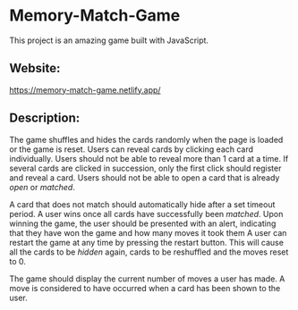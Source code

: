 # Memory-Match-Game
This project is an amazing game built with JavaScript.

## Website: 
https://memory-match-game.netlify.app/ 

## Description:
The game shuffles and hides the cards randomly when the page is loaded or the game is reset. Users can reveal cards by clicking each card individually.
Users should not be able to reveal more than 1 card at a time. If several cards are clicked in succession, only the first click should register and reveal a card.
Users should not be able to open a card that is already *open* or *matched*.

A card that does not match should automatically hide after a set timeout period.
A user wins once all cards have successfully been *matched*.
Upon winning the game, the user should be presented with an alert, indicating that they have won the game and how many moves it took them
A user can restart the game at any time by pressing the restart button. This will cause all the cards to be *hidden* again, cards to be reshuffled and the moves reset to 0. 

The game should display the current number of moves a user has made. A move is considered to have occurred when a card has been shown to the user.
